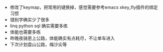 - 修改了keymap，把常用的键换掉，感觉需要参考emacs xkey_fly插件的绑定习惯
- 错别字确实少了很多
- linq python sql 确实需要多练
- 体能也需要多练
- 昨晚夜骑恩上公路，体能确实有点耗尽，不让单车进入
- 下次计划盘山公路，梅沙尖等